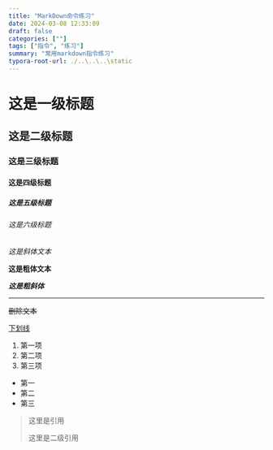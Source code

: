 ```yaml
---
title: "MarkDown命令练习"
date: 2024-03-08 12:33:09
draft: false
categories: [""]
tags: ["指令", "练习"]
summary: "常用markdown指令练习"
typora-root-url: ./..\..\..\static
---
```


# 这是一级标题

## 这是二级标题

### 这是三级标题

#### 这是四级标题

##### 这是五级标题

###### 这是六级标题

*这是斜体文本*

**这是粗体文本**

***这是粗斜体***

---

~~删除文本~~

<u>下划线</u>

1. 第一项
2. 第二项
3. 第三项

- 第一
- 第二
- 第三

> 这里是引用
>
> 这里是二级引用
